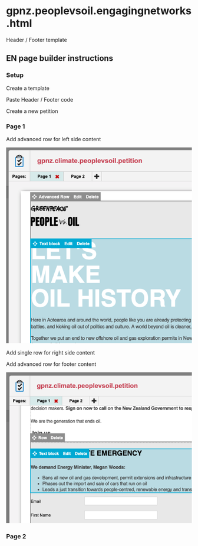 # gpnz.peoplevsoil.engagingnetworks.html
Header / Footer template

## EN page builder instructions

### Setup

Create a template

Paste Header / Footer code

Create a new petition 

### Page 1

Add advanced row for left side content

![Screen Shot advanced row 1](https://raw.githubusercontent.com/greenpeace/gpnz.peoplevsoil.engagingnetworks.html/master/Screen-Shot-advanced-row-1.png)

Add single row for right side content

Add advanced row for footer content

![Screen Shot PVO logo position](https://raw.githubusercontent.com/greenpeace/gpnz.peoplevsoil.engagingnetworks.html/master/Screen%20Shot%20row%20right%20sidebar.png)

### Page 2



